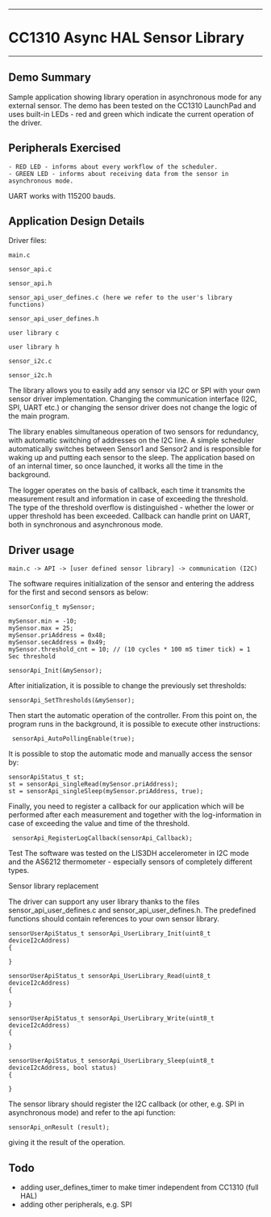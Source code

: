 

---
# CC1310 Async HAL Sensor Library

---

## Demo Summary

Sample application showing library operation in asynchronous mode for any external sensor.
The demo has been tested on the CC1310 LaunchPad and uses built-in LEDs - red and green which indicate the 
current operation of the driver.

## Peripherals Exercised
```
- RED LED - informs about every workflow of the scheduler.
- GREEN LED - informs about receiving data from the sensor in asynchronous mode.
```
UART works with 115200 bauds.

## Application Design Details

Driver files:
```
main.c

sensor_api.c

sensor_api.h

sensor_api_user_defines.c (here we refer to the user's library functions)

sensor_api_user_defines.h

user library c

user library h

sensor_i2c.c

sensor_i2c.h
```
The library allows you to easily add any sensor via I2C or SPI with your own sensor driver implementation. Changing 
the communication interface (I2C, SPI, UART etc.) or changing the sensor driver does not change the logic of the main 
program. 

The library enables simultaneous operation of two sensors for redundancy, with automatic switching of addresses on 
the I2C line. A simple scheduler automatically switches between Sensor1 and Sensor2 and is responsible for waking 
up and putting each sensor to the sleep. The application based on of an internal timer, so once launched, it works all 
the time in the background. 

The logger operates on the basis of callback, each time it transmits the measurement result and information in case of 
exceeding the threshold. The type of the threshold overflow is distinguished - whether the lower or upper threshold has 
been exceeded. Callback can handle print on UART, both in synchronous and asynchronous mode.

## Driver usage
```
main.c -> API -> [user defined sensor library] -> communication (I2C)
```

The software requires initialization of the sensor and entering the address for the first and second sensors as below:
```
sensorConfig_t mySensor;

mySensor.min = -10;
mySensor.max = 25;
mySensor.priAddress = 0x48; 
mySensor.secAddress = 0x49; 
mySensor.threshold_cnt = 10; // (10 cycles * 100 mS timer tick) = 1 Sec threshold

sensorApi_Init(&mySensor);
```
After initialization, it is possible to change the previously set thresholds:
```
sensorApi_SetThresholds(&mySensor);
```
Then start the automatic operation of the controller. From this point on, the program runs in the background, it is 
possible to execute other instructions:
```
 sensorApi_AutoPollingEnable(true);
``` 
It is possible to stop the automatic mode and manually access the sensor by:
```
sensorApiStatus_t st;
st = sensorApi_singleRead(mySensor.priAddress);
st = sensorApi_singleSleep(mySensor.priAddress, true);
```
Finally, you need to register a callback for our application which will be performed after each measurement and together with the log-information in case of exceeding the value and time of the threshold.
```
 sensorApi_RegisterLogCallback(sensorApi_Callback);
```
Test
The software was tested on the LIS3DH accelerometer in I2C mode and the AS6212 thermometer - especially sensors of completely different types.

Sensor library replacement

The driver can support any user library thanks to the files sensor_api_user_defines.c and sensor_api_user_defines.h. The predefined functions should contain references to your own sensor library.
 
```
sensorUserApiStatus_t sensorApi_UserLibrary_Init(uint8_t deviceI2cAddress)
{

}

sensorUserApiStatus_t sensorApi_UserLibrary_Read(uint8_t deviceI2cAddress)
{
	
}

sensorUserApiStatus_t sensorApi_UserLibrary_Write(uint8_t deviceI2cAddress)
{
   
}

sensorUserApiStatus_t sensorApi_UserLibrary_Sleep(uint8_t deviceI2cAddress, bool status)
{

}
```

The sensor library should register the I2C callback (or other, e.g. SPI in asynchronous mode) and refer to the api function:
```
sensorApi_onResult (result);
```
giving it the result of the operation.

## Todo
- adding user_defines_timer to make timer independent from CC1310 (full HAL)
- adding other peripherals, e.g. SPI
